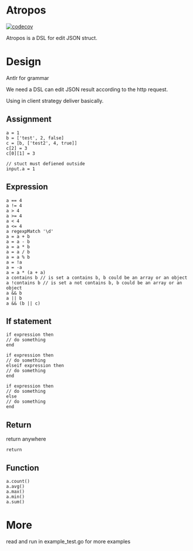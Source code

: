 # Atropos

[![codecov](https://codecov.io/gh/liguangbo/atropos/branch/master/graph/badge.svg?token=D82LBK69FJ)](https://codecov.io/gh/liguangbo/atropos)

Atropos is a DSL for edit JSON struct.

# Design

Antlr for grammar

We need a DSL can edit JSON result according to the http request.

Using in client strategy deliver basically.

## Assignment

```
a = 1
b = ['test', 2, false]
c = [b, ['test2', 4, true]]
c[2] = 3
c[0][1] = 3

// stuct must defiened outside
input.a = 1
```

## Expression

```
a == 4 
a != 4
a > 4
a >= 4
a < 4
a <= 4
a regexpMatch '\d'
a = a + b
a = a - b
a = a * b
a = a / b
a = a % b
a = !a
a = -a
a = a * (a + a)
a contains b // is set a contains b, b could be an array or an object
a !contains b // is set a not contains b, b could be an array or an object
a && b
a || b
a && (b || c)
```

## If statement

```
if expression then
// do something
end

if expression then
// do something
elseif expression then
// do something
end

if expression then
// do something
else
// do something
end
```

## Return
return anywhere
```
return
```

## Function
```
a.count()
a.avg()
a.max()
a.min()
a.sum()
```

# More

read and run in example_test.go for more examples